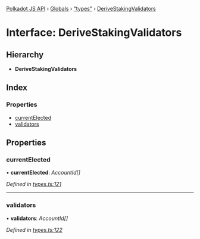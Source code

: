 [Polkadot JS API](../README.md) › [Globals](../globals.md) › ["types"](../modules/_types_.md) › [DeriveStakingValidators](_types_.derivestakingvalidators.md)

# Interface: DeriveStakingValidators

## Hierarchy

* **DeriveStakingValidators**

## Index

### Properties

* [currentElected](_types_.derivestakingvalidators.md#currentelected)
* [validators](_types_.derivestakingvalidators.md#validators)

## Properties

###  currentElected

• **currentElected**: *AccountId[]*

*Defined in [types.ts:121](https://github.com/polkadot-js/api/blob/022c7ea645/packages/api-derive/src/types.ts#L121)*

___

###  validators

• **validators**: *AccountId[]*

*Defined in [types.ts:122](https://github.com/polkadot-js/api/blob/022c7ea645/packages/api-derive/src/types.ts#L122)*
